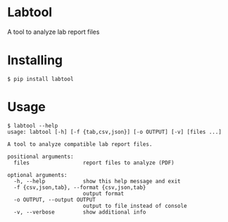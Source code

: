 # Labtool

A tool to analyze lab report files

# Installing

```shell
$ pip install labtool
```

# Usage

```shell
$ labtool --help
usage: labtool [-h] [-f {tab,csv,json}] [-o OUTPUT] [-v] [files ...]

A tool to analyze compatible lab report files.

positional arguments:
  files                 report files to analyze (PDF)

optional arguments:
  -h, --help            show this help message and exit
  -f {csv,json,tab}, --format {csv,json,tab}
                        output format
  -o OUTPUT, --output OUTPUT
                        output to file instead of console
  -v, --verbose         show additional info
```